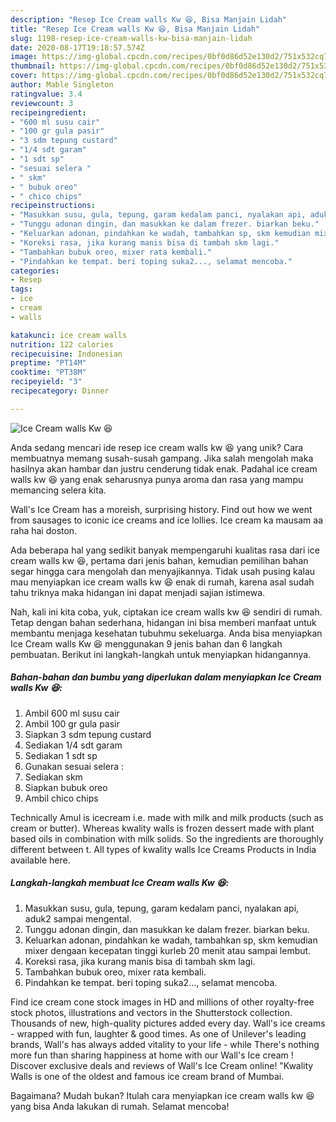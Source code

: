 ```yaml
---
description: "Resep Ice Cream walls Kw 😆, Bisa Manjain Lidah"
title: "Resep Ice Cream walls Kw 😆, Bisa Manjain Lidah"
slug: 1198-resep-ice-cream-walls-kw-bisa-manjain-lidah
date: 2020-08-17T19:18:57.574Z
image: https://img-global.cpcdn.com/recipes/0bf0d86d52e130d2/751x532cq70/ice-cream-walls-kw-😆-foto-resep-utama.jpg
thumbnail: https://img-global.cpcdn.com/recipes/0bf0d86d52e130d2/751x532cq70/ice-cream-walls-kw-😆-foto-resep-utama.jpg
cover: https://img-global.cpcdn.com/recipes/0bf0d86d52e130d2/751x532cq70/ice-cream-walls-kw-😆-foto-resep-utama.jpg
author: Mable Singleton
ratingvalue: 3.4
reviewcount: 3
recipeingredient:
- "600 ml susu cair"
- "100 gr gula pasir"
- "3 sdm tepung custard"
- "1/4 sdt garam"
- "1 sdt sp"
- "sesuai selera "
- " skm"
- " bubuk oreo"
- " chico chips"
recipeinstructions:
- "Masukkan susu, gula, tepung, garam kedalam panci, nyalakan api, aduk2 sampai mengental."
- "Tunggu adonan dingin, dan masukkan ke dalam frezer. biarkan beku."
- "Keluarkan adonan, pindahkan ke wadah, tambahkan sp, skm kemudian mixer dengaan kecepatan tinggi kurleb 20 menit atau sampai lembut."
- "Koreksi rasa, jika kurang manis bisa di tambah skm lagi."
- "Tambahkan bubuk oreo, mixer rata kembali."
- "Pindahkan ke tempat. beri toping suka2..., selamat mencoba."
categories:
- Resep
tags:
- ice
- cream
- walls

katakunci: ice cream walls 
nutrition: 122 calories
recipecuisine: Indonesian
preptime: "PT14M"
cooktime: "PT38M"
recipeyield: "3"
recipecategory: Dinner

---
```



![Ice Cream walls Kw 😆](https://img-global.cpcdn.com/recipes/0bf0d86d52e130d2/751x532cq70/ice-cream-walls-kw-😆-foto-resep-utama.jpg)

Anda sedang mencari ide resep ice cream walls kw 😆 yang unik? Cara membuatnya memang susah-susah gampang. Jika salah mengolah maka hasilnya akan hambar dan justru cenderung tidak enak. Padahal ice cream walls kw 😆 yang enak seharusnya punya aroma dan rasa yang mampu memancing selera kita.

Wall&#39;s Ice Cream has a moreish, surprising history. Find out how we went from sausages to iconic ice creams and ice lollies. Ice cream ka mausam aa raha hai doston.

Ada beberapa hal yang sedikit banyak mempengaruhi kualitas rasa dari ice cream walls kw 😆, pertama dari jenis bahan, kemudian pemilihan bahan segar hingga cara mengolah dan menyajikannya. Tidak usah pusing kalau mau menyiapkan ice cream walls kw 😆 enak di rumah, karena asal sudah tahu triknya maka hidangan ini dapat menjadi sajian istimewa.


Nah, kali ini kita coba, yuk, ciptakan ice cream walls kw 😆 sendiri di rumah. Tetap dengan bahan sederhana, hidangan ini bisa memberi manfaat untuk membantu menjaga kesehatan tubuhmu sekeluarga. Anda bisa menyiapkan Ice Cream walls Kw 😆 menggunakan 9 jenis bahan dan 6 langkah pembuatan. Berikut ini langkah-langkah untuk menyiapkan hidangannya.

<!--inarticleads1-->

##### Bahan-bahan dan bumbu yang diperlukan dalam menyiapkan Ice Cream walls Kw 😆:

1. Ambil 600 ml susu cair
1. Ambil 100 gr gula pasir
1. Siapkan 3 sdm tepung custard
1. Sediakan 1/4 sdt garam
1. Sediakan 1 sdt sp
1. Gunakan sesuai selera :
1. Sediakan  skm
1. Siapkan  bubuk oreo
1. Ambil  chico chips


Technically Amul is icecream i.e. made with milk and milk products (such as cream or butter). Whereas kwality walls is frozen dessert made with plant based oils in combination with milk solids. So the ingredients are thoroughly different between t. All types of kwality walls Ice Creams Products in India available here. 

<!--inarticleads2-->

##### Langkah-langkah membuat Ice Cream walls Kw 😆:

1. Masukkan susu, gula, tepung, garam kedalam panci, nyalakan api, aduk2 sampai mengental.
1. Tunggu adonan dingin, dan masukkan ke dalam frezer. biarkan beku.
1. Keluarkan adonan, pindahkan ke wadah, tambahkan sp, skm kemudian mixer dengaan kecepatan tinggi kurleb 20 menit atau sampai lembut.
1. Koreksi rasa, jika kurang manis bisa di tambah skm lagi.
1. Tambahkan bubuk oreo, mixer rata kembali.
1. Pindahkan ke tempat. beri toping suka2..., selamat mencoba.


Find ice cream cone stock images in HD and millions of other royalty-free stock photos, illustrations and vectors in the Shutterstock collection. Thousands of new, high-quality pictures added every day. Wall&#39;s ice creams - wrapped with fun, laughter &amp; good times. As one of Unilever&#39;s leading brands, Wall&#39;s has always added vitality to your life - while There&#39;s nothing more fun than sharing happiness at home with our Wall&#39;s Ice cream ! Discover exclusive deals and reviews of Wall&#39;s Ice Cream online! &#34;Kwality Walls is one of the oldest and famous ice cream brand of Mumbai. 

Bagaimana? Mudah bukan? Itulah cara menyiapkan ice cream walls kw 😆 yang bisa Anda lakukan di rumah. Selamat mencoba!
